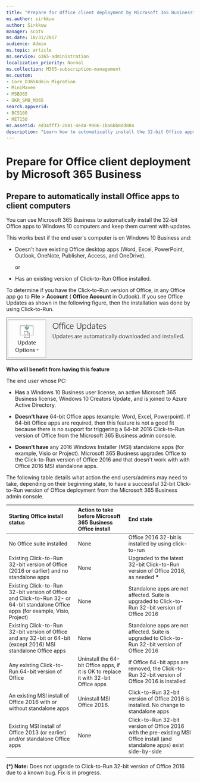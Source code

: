 ```yaml
---
title: "Prepare for Office client deployment by Microsoft 365 Business"
ms.author: sirkkuw
author: Sirkkuw
manager: scotv
ms.date: 10/31/2017
audience: Admin
ms.topic: article
ms.service: o365-administration
localization_priority: Normal
ms.collection: M365-subscription-management 
ms.custom:
- Core_O365Admin_Migration
- MiniMaven
- MSB365
- OKR_SMB_M365
search.appverid:
- BCS160
- MET150
ms.assetid: ed34fff3-2881-4ed4-9906-1ba6bb8dd804
description: "Learn how to automatically install the 32-bit Office apps to Windows 10 computers and keep them updated."
---
```


# Prepare for Office client deployment by Microsoft 365 Business

## Prepare to automatically install Office apps to client computers

You can use Microsoft 365 Business to automatically install the 32-bit Office apps to Windows 10 computers and keep them current with updates.
  
This works best if the end user's computer is on Windows 10 Business and:
  
- Doesn't have existing Office desktop apps (Word, Excel, PowerPoint, Outlook, OneNote, Publisher, Access, and OneDrive).
    
    or
    
- Has an existing version of Click-to-Run Office installed.
    
To determine if you have the Click-to-Run version of Office, in any Office app go to **File** \> **Account** ( **Office Account** in Outlook). If you see Office Updates as shown in the following figure, then the installation was done by using Click-to-Run. 
  
![Screenshot of Office updates in Office app Account](media/e3439380-fa43-4ed6-ae5d-64851c297df5.png)
  
 **Who will benefit from having this feature**
  
The end user whose PC:
  
- **Has**  a Windows 10 Business user license, an active Microsoft 365 Business license, Windows 10 Creators Update, and is joined to Azure Active Directory. 
    
- **Doesn't have** 64-bit Office apps (example: Word, Excel, Powerpoint). If 64-bit Office apps are required, then this feature is not a good fit because there is no support for triggering a 64-bit 2016 Click-to-Run version of Office from the Microsoft 365 Business admin console. 
    
- **Doesn't have** any 2016 Windows Installer (MSI) standalone apps (for example, Visio or Project). Microsoft 365 Business upgrades Office to the Click-to-Run version of Office 2016 and that doesn't work with with Office 2016 MSI standalone apps. 
    
The following table details what action the end users/admins may need to take, depending on their beginning state, to have a successful 32-bit Click-to-Run version of Office deployment from the Microsoft 365 Business admin console.
  
|**Starting Office install status**|**Action to take before Microsoft 365 Business Office install**|**End state**|
|:-----|:-----|:-----|
|No Office suite installed  <br/> |None  <br/> |Office 2016 32-bit is installed by using click-to-run  <br/> |
|Existing Click-to-Run 32-bit version of Office (2016 or earlier) and no standalone apps  <br/> |None  <br/> |Upgraded to the latest 32-bit Click-to-Run version of Office 2016, as needed **\*** <br/> |
|Existing Click-to-Run 32-bit version of Office and Click-to-Run 32- or 64-bit standalone Office apps (for example, Visio, Project)  <br/> |None  <br/> |Standalone apps are not affected. Suite is upgraded to Click-to-Run 32-bit version of Office 2016  <br/> |
|Existing Click-to-Run 32-bit version of Office and any 32-bit or 64-bit (except 2016) MSI standalone Office apps  <br/> |None  <br/> |Standalone apps are not affected. Suite is upgraded to Click-to-Run 32-bit version of Office 2016  <br/> ||||
|Any existing Click-to-Run 64-bit version of Office  <br/> |Uninstall the 64-bit Office apps, if it is OK to replace it with 32-bit Office apps  <br/> |If Office 64-bit apps are removed, the Click-to-Run 32-bit version of Office 2016 is installed  <br/> |
|An existing MSI install of Office 2016 with or without standalone apps  <br/> |Uninstall MSI Office 2016.  <br/> |Click-to-Run 32-bit version of Office 2016 is installed. No change to standalone apps  <br/> |
|Existing MSI install of Office 2013 (or earlier) and/or standalone Office apps  <br/> |None  <br/> |Click-to-Run 32-bit version of Office 2016 with the pre-existing MSI Office install (and standalone apps) exist side-by-side  <br/> |
||||
   
 **(\*) Note:** Does not upgrade to Click-to-Run 32-bit version of Office 2016 due to a known bug. Fix is in progress. 
  


